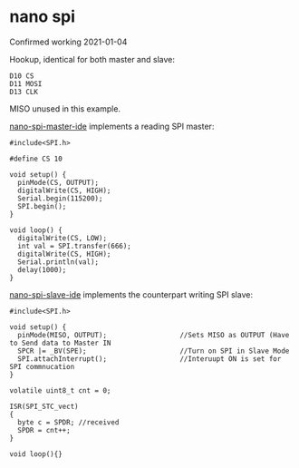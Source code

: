 # nano spi

Confirmed working 2021-01-04

Hookup, identical for both master and slave: 
```
D10 CS 
D11 MOSI
D13 CLK
```

MISO unused in this example.



[nano-spi-master-ide](nano-spi-master-ide) implements a reading SPI master:

```
#include<SPI.h>

#define CS 10

void setup() {
  pinMode(CS, OUTPUT);
  digitalWrite(CS, HIGH);
  Serial.begin(115200);
  SPI.begin();
}

void loop() {
  digitalWrite(CS, LOW);
  int val = SPI.transfer(666);
  digitalWrite(CS, HIGH);
  Serial.println(val);
  delay(1000);
}
```


 
[nano-spi-slave-ide](nano-spi-slave-ide) implements the counterpart writing SPI slave:

```
#include<SPI.h>

void setup() {
  pinMode(MISO, OUTPUT);                  //Sets MISO as OUTPUT (Have to Send data to Master IN
  SPCR |= _BV(SPE);                       //Turn on SPI in Slave Mode
  SPI.attachInterrupt();                  //Interuupt ON is set for SPI commnucation
}

volatile uint8_t cnt = 0;

ISR(SPI_STC_vect)
{
  byte c = SPDR; //received
  SPDR = cnt++;
}

void loop(){}
```


